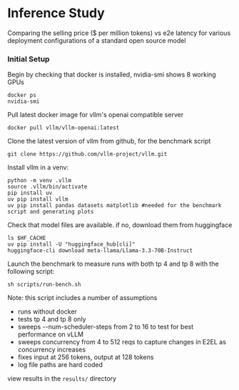 # Inference Study
Comparing the selling price  ($ per million tokens) vs e2e latency for various deployment configurations of a standard open source model



### Initial Setup
Begin by checking that docker is installed, nvidia-smi shows 8 working GPUs
```
docker ps
nvidia-smi
```

Pull latest docker image for vllm's openai compatible server
```
docker pull vllm/vllm-openai:latest
```

Clone the latest version of vllm from github, for the benchmark script
```
git clone https://github.com/vllm-project/vllm.git
```

Install vllm in a venv:
```
python -m venv .vllm
source .vllm/bin/activate
pip install uv
uv pip install vllm
uv pip install pandas datasets matplotlib #needed for the benchmark script and generating plots
```


Check that model files are available. if no, download them from huggingface 
```
ls $HF_CACHE
uv pip install -U "huggingface_hub[cli]"
huggingface-cli download meta-llama/Llama-3.3-70B-Instruct
```

Launch the benchmark to measure runs with both tp 4 and tp 8 with the following script:
```
sh scripts/run-bench.sh
```

Note: this script includes a number of assumptions
* runs without docker
* tests tp 4 and tp 8 only
* sweeps --num-scheduler-steps from 2 to 16 to test for best performance on vLLM
* sweeps concurrency from 4 to 512 reqs to capture changes in E2EL as concurrency increases
* fixes input at 256 tokens, output at 128 tokens 
* log file paths are hard coded

view results in the `results/` directory

